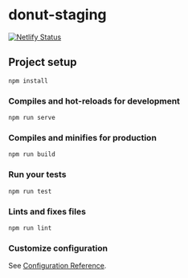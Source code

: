 # donut-staging

[![Netlify Status](https://api.netlify.com/api/v1/badges/cd5362aa-7048-4724-892b-b7507fafdee4/deploy-status)](https://app.netlify.com/sites/donut-staging/deploys)

## Project setup
```
npm install
```

### Compiles and hot-reloads for development
```
npm run serve
```

### Compiles and minifies for production
```
npm run build
```

### Run your tests
```
npm run test
```

### Lints and fixes files
```
npm run lint
```

### Customize configuration
See [Configuration Reference](https://cli.vuejs.org/config/).
